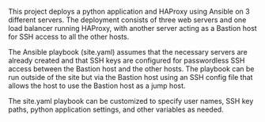 This project deploys a python application and HAProxy using Ansible on 3 different servers. The deployment consists of three web servers and one load balancer running HAProxy, with another server acting as a Bastion host for SSH access to all the other hosts.

The Ansible playbook (site.yaml) assumes that the necessary servers are already created and that SSH keys are configured for passwordless SSH access between the Bastion host and the other hosts. The playbook can be run outside of the site but via the Bastion host using an SSH config file that allows the host to use the Bastion host as a jump host.

The site.yaml playbook can be customized to specify user names, SSH key paths, python application settings, and other variables as needed.
